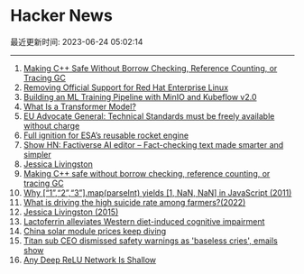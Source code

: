 # Hacker News

最近更新时间: 2023-06-24 05:02:14

--- 
1. [Making C++ Safe Without Borrow Checking, Reference Counting, or Tracing GC](https://verdagon.dev/blog/vale-memory-safe-cpp) 
2. [Removing Official Support for Red Hat Enterprise Linux](https://www.jeffgeerling.com/blog/2023/removing-official-support-red-hat-enterprise-linux) 
3. [Building an ML Training Pipeline with MinIO and Kubeflow v2.0](https://blog.min.io/building-an-ml-training-pipeline-with-minio-and-kubeflow-v2-0/) 
4. [What Is a Transformer Model?](https://blogs.nvidia.com/blog/2022/03/25/what-is-a-transformer-model/) 
5. [EU Advocate General: Technical Standards must be freely available without charge](https://curia.europa.eu/jcms/upload/docs/application/pdf/2023-06/cp230110en.pdf) 
6. [Full ignition for ESA’s reusable rocket engine](https://www.esa.int/Enabling_Support/Space_Transportation/Full_ignition_for_ESA_s_reusable_rocket_engine) 
7. [Show HN: Factiverse AI editor – Fact-checking text made smarter and simpler](https://editor.factiverse.ai/) 
8. [Jessica Livingston](http://www.paulgraham.com/jessica.html) 
9. [Making C++ safe without borrow checking, reference counting, or tracing GC](https://verdagon.dev/blog/vale-memory-safe-cpp) 
10. [Why [“1”,“2”,“3”].map(parseInt) yields [1, NaN, NaN] in JavaScript (2011)](https://wirfs-brock.com/allen/posts/166) 
11. [What is driving the high suicide rate among farmers?(2022)](https://news.illinois.edu/view/6367/1856210606) 
12. [Jessica Livingston (2015)](http://www.paulgraham.com/jessica.html) 
13. [Lactoferrin alleviates Western diet-induced cognitive impairment](https://linkinghub.elsevier.com/retrieve/pii/S2665927123001016) 
14. [China solar module prices keep diving](https://www.pv-magazine.com/2023/06/23/china-solar-module-prices-keep-diving/) 
15. [Titan sub CEO dismissed safety warnings as 'baseless cries', emails show](https://www.bbc.com/news/world-us-canada-65998914) 
16. [Any Deep ReLU Network Is Shallow](https://arxiv.org/abs/2306.11827) 
